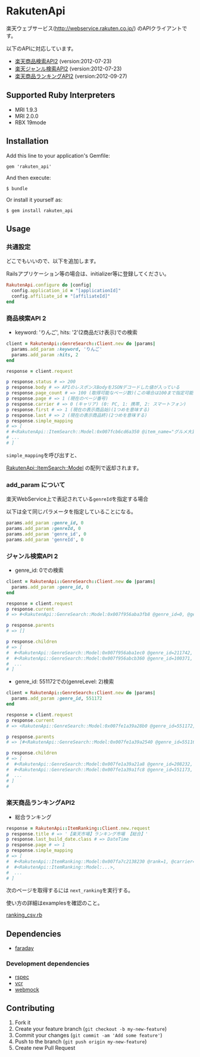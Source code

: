 # RakutenApi

楽天ウェブサービス(http://webservice.rakuten.co.jp/) のAPIクライアントです。

以下のAPIに対応しています。

- [楽天商品検索API2](http://webservice.rakuten.co.jp/api/ichibaitemsearch/) (version:2012-07-23)
- [楽天ジャンル検索API2](https://webservice.rakuten.co.jp/api/ichibagenresearch/) (version:2012-07-23)
- [楽天商品ランキングAPI2](https://webservice.rakuten.co.jp/api/ichibaitemranking/) (version:2012-09-27)

## Supported Ruby Interpreters

* MRI 1.9.3
* MRI 2.0.0
* RBX 19mode

## Installation

Add this line to your application's Gemfile:

    gem 'rakuten_api'

And then execute:

    $ bundle

Or install it yourself as:

    $ gem install rakuten_api

## Usage

### 共通設定

どこでもいいので、以下を追加します。

Railsアプリケーション等の場合は、initializer等に登録してください。

```ruby
RakutenApi.configure do |config|
  config.application_id = "[applicationId]"
  config.affiliate_id = "[affiliateId]"
end
```

### 商品検索API 2

* keyword: 'りんご', hits: '2'(2商品だけ表示)での検索

```ruby
client = RakutenApi::GenreSearch::Client.new do |params|
  params.add_param :keyword, 'りんご'
  params.add_param :hits, 2
end

response = client.request

p response.status # => 200
p response.body # => APIのレスポンスBodyをJSONデコードした値が入っている
p response.page_count # => 100 (取得可能なページ数)(この場合は100まで指定可能を意味する)
p response.page # => 1 (現在のページ番号)
p response.carrier # => 0 (キャリア) (0: PC, 1: 携帯, 2: スマートフォン)
p response.first # => 1 (現在の表示商品始)(1つめを意味する)
p response.last # => 2 (現在の表示商品終)(2つめを意味する)
p response.simple_mapping
# => [
# #<RakutenApi::ItemSearch::Model:0x007fcb6cd6a350 @item_name="グルメ大賞2010 青森県産 りんご サンふじ...略", @catchcopy="【送料無料】りんご 青森産 サンふじ...略" @item_url="http://item.rakuten.co.jp/cameashi/10000323/", @affiliate_url="", @small_image_urls=["http://thumbnail.image.rakuten.co.jp/@0_mall/cameashi/cabinet/00473472/2012fuji-f5kgb.jpg?_ex=64x64", "http://thumbnail.image.rakuten.co.jp/@0_mall/cameashi/cabinet/00473472/img58491689.jpg?_ex=64x64", "http://thumbnail.image.rakuten.co.jp/@0_mall/cameashi/cabinet/00473472/img55339932.gif?_ex=64x64"], @medium_image_urls=["http://thumbnail.image.rakuten.co.jp/@0_mall/cameashi/cabinet/00473472/2012fuji-f5kgb.jpg?_ex=128x128", "http://thumbnail.image.rakuten.co.jp/@0_mall/cameashi/cabinet/00473472/img58491689.jpg?_ex=128x128", "http://thumbnail.image.rakuten.co.jp/@0_mall/cameashi/cabinet/00473472/img55339932.gif?_ex=128x128"], @image_flag=true, @availability=true, @tax_flag=false, @postage_flag=false, @creadit_card_flag=true, @shop_of_the_year_flag=false, @ship_overseas_flag=false, @asuraku_flag=false, @gift_flag=false, @ship_overseas_area="", @asuraku_closing_time="", @asuraku_area="", @affiliate_rate=1, @start_time="", @end_time="", @review_count=2371, @review_average=4.4, @point_rate=1, @point_rate_start_time="", @point_rate_end_time="", @shop_name="かめあし商店", @shop_code="cameashi", @shop_url="http://www.rakuten.co.jp/cameashi/", @genre_id="304637">
# ...
# ]
```

`simple_mapping`を呼び出すと、

[RakutenApi::ItemSearch::Model](https://github.com/kengos/rakuten_api/blob/master/lib/rakuten_api/item_search/model.rb) の配列で返却されます。


### add_param について

楽天WebService上で表記されている`genreId`を指定する場合

以下は全て同じパラメータを指定していることになる。

```ruby
params.add_param :genre_id, 0
params.add_param :genreId, 0
params.add_param 'genre_id', 0
params.add_param 'genreId', 0
```

### ジャンル検索API 2

* genre_id: 0での検索

```ruby
client = RakutenApi::GenreSearch::Client.new do |params|
  params.add_param :genre_id, 0
end

response = client.request
p response.current
# => #<RakutenApi::GenreSearch::Model:0x007f956aba3fb8 @genre_id=0, @genre_name="", @genre_level=0>

p response.parents
# => []

p response.children
# => [
#  #<RakutenApi::GenreSearch::Model:0x007f956aba1ec0 @genre_id=211742, @genre_name="TV・オーディオ・カメラ", @genre_level=1>,
#  #<RakutenApi::GenreSearch::Model:0x007f956abcb360 @genre_id=100371, @genre_name="レディースファッション", @genre_level=1>,
#  ...
# ]
```

* genre_id: 551172での(genreLevel: 2)検索

```ruby
client = RakutenApi::GenreSearch::Client.new do |params|
  params.add_param :genre_id, 551172
end

response = client.request
p response.current
# => <RakutenApi::GenreSearch::Model:0x007fe1a39a28b0 @genre_id=551172, @genre_name="医療計測器", @genre_level=2>

p response.parents
# => [#<RakutenApi::GenreSearch::Model:0x007fe1a39a2540 @genre_id=551169, @genre_name="医薬品・コンタクト・介護", @genre_level=1>]

p response.children
# => [
#  #<RakutenApi::GenreSearch::Model:0x007fe1a39a21a8 @genre_id=208232, @genre_name="塩素計", @genre_level=3>,
#  #<RakutenApi::GenreSearch::Model:0x007fe1a39a1fc8 @genre_id=551173, @genre_name="その他", @genre_level=3>,
#  ...
# ]
#
```

### 楽天商品ランキングAPI2

* 総合ランキング

```ruby
response = RakutenApi::ItemRanking::Client.new.request
p response.title # => '【楽天市場】ランキング市場 【総合】'
p response.last_build_date.class # => DateTime
p response.page # => 1
p response.simple_mapping
# => [
#  #<RakutenApi::ItemRanking::Model:0x007fa7c2138230 @rank=1, @carrier=0, @item_name="...>,
#  #<RakutenApi::ItemRanking::Model:...>,
#  ...
# ]
```

次のページを取得するには `next_ranking`を実行する。

使い方の詳細はexamplesを確認のこと。

[ranking_csv.rb](https://github.com/kengos/rakuten_api/blob/master/examples/ranking_csv.rb)

## Dependencies

* [faraday](https://github.com/lostisland/faraday)

### Development dependencies

* [rspec](https://github.com/rspec)
* [vcr](https://github.com/vcr/vcr)
* [webmock](https://github.com/bblimke/webmock)

## Contributing

1. Fork it
2. Create your feature branch (`git checkout -b my-new-feature`)
3. Commit your changes (`git commit -am 'Add some feature'`)
4. Push to the branch (`git push origin my-new-feature`)
5. Create new Pull Request
